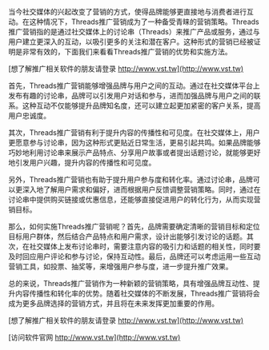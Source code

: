 当今社交媒体的兴起改变了营销的方式，使得品牌能够更直接地与消费者进行互动。在这种情况下，Threads推广营销成为了一种备受青睐的营销策略。Threads推广营销指的是通过社交媒体上的讨论串（Threads）来推广产品或服务，通过与用户建立更深入的互动，以吸引更多的关注和潜在客户。这种形式的营销已经被证明是非常有效的，下面我们来看看Threads推广营销的优势和实施方法。

[想了解推广相关软件的朋友请登录 http://www.vst.tw](http://www.vst.tw)

首先，Threads推广营销能够增强品牌与用户之间的互动。通过在社交媒体平台上发布有趣的讨论串，品牌可以引发用户对话和参与，进而加强品牌与用户之间的联系。这种互动不仅能够提升品牌知名度，还可以建立起更加紧密的客户关系，提高用户忠诚度。

其次，Threads推广营销有利于提升内容的传播性和可见度。在社交媒体上，用户更愿意参与讨论串，因为这种形式更贴近日常生活，更易引起共鸣。如果品牌能够巧妙地利用讨论串来展示产品特点、分享用户故事或者提出话题讨论，就能够更好地引发用户兴趣，提升内容的传播性和可见度。

另外，Threads推广营销也有助于提升用户参与度和转化率。通过讨论串，品牌可以更深入地了解用户需求和偏好，进而根据用户反馈调整营销策略。同时，通过在讨论串中提供购买链接或优惠信息，还能够直接促进用户的转化行为，从而实现营销目标。

那么，如何实施Threads推广营销呢？首先，品牌需要确定清晰的营销目标和定位目标用户群体，然后结合产品特点和用户需求，设计出能够引发讨论的话题。其次，在社交媒体上发布讨论串时，需要注意内容的吸引力和话题的相关性，同时要及时回应用户评论和参与讨论，保持互动性。最后，品牌还可以考虑运用一些互动营销工具，如投票、抽奖等，来增强用户参与度，进一步提升推广效果。

总的来说，Threads推广营销作为一种新颖的营销策略，具有增强品牌互动性、提升内容传播性和转化率的优势。随着社交媒体的不断发展，Threads推广营销将会成为更多品牌选择的营销方式，并且将在未来发挥更加重要的作用。

[想了解推广相关软件的朋友请登录 http://www.vst.tw](http://www.vst.tw)


[访问软件官网 http://www.vst.tw](http://www.vst.tw)
